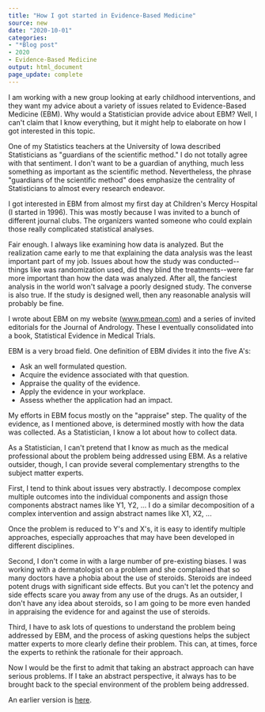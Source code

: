 ```yaml
---
title: "How I got started in Evidence-Based Medicine"
source: new
date: "2020-10-01"
categories:
- "*Blog post"
- 2020
- Evidence-Based Medicine
output: html_document
page_update: complete
---
```


I am working with a new group looking at early childhood interventions, and they want my advice about a variety of issues related to Evidence-Based Medicine (EBM). Why would a Statistician provide advice about EBM? Well, I can't claim that I know everything, but it might help to elaborate on how I got interested in this topic.

<!---more--->

One of my Statistics teachers at the University of Iowa described Statisticians as "guardians of the scientific method." I do not totally agree with that sentiment. I don't want to be a guardian of anything, much less something as important as the scientific method. Nevertheless, the phrase "guardians of the scientific method" does emphasize the centrality of Statisticians to almost every research endeavor.

I got interested in EBM from almost my first day at Children's Mercy Hospital (I started in 1996). This was mostly because I was invited to a bunch of different journal clubs. The organizers wanted someone who could explain those really complicated statistical analyses. 

Fair enough. I always like examining how data is analyzed. But the realization came early to me that explaining the data analysis was the least important part of my job. Issues about how the study was conducted--things like was randomization used, did they blind the treatments--were far more important than how the data was analyzed. After all, the fanciest analysis in the world won't salvage a poorly designed study. The converse is also true. If the study is designed well, then any reasonable analysis will probably be fine.

I wrote about EBM on my website (www.pmean.com) and a series of invited editorials for the Journal of Andrology. These I eventually consolidated into a book, Statistical Evidence in Medical Trials.

EBM is a very broad field. One definition of EBM divides it into the five A's:

+ Ask an well formulated question.
+ Acquire the evidence associated with that question.
+ Appraise the quality of the evidence.
+ Apply the evidence in your workplace.
+ Assess whether the application had an impact.

My efforts in EBM focus mostly on the "appraise" step. The quality of the evidence, as I mentioned above, is determined mostly with how the data was collected. As a Statistician, I know a lot about how to collect data.

As a Statistician, I can't pretend that I know as much as the medical professional about the problem being addressed using EBM. As a relative outsider, though, I can provide several complementary strengths to the subject matter experts.

First, I tend to think about issues very abstractly. I decompose complex multiple outcomes into the individual components and assign those components abstract names like Y1, Y2, ... I do a similar decomposition of a complex intervention and assign abstract names like X1, X2, ...

Once the problem is reduced to Y's and X's, it is easy to identify multiple approaches, especially approaches that may have been developed in different disciplines. 

Second, I don't come in with a large number of pre-existing biases. I was working with a dermatologist on a problem and she complained that so many doctors have a phobia about the use of steroids. Steroids are indeed potent drugs with significant side effects. But you can't let the potency and side effects scare you away from any use of the drugs. As an outsider, I don't have any idea about steroids, so I am going to be more even handed in appraising the evidence for and against the use of steroids.

Third, I have to ask lots of questions to understand the problem being addressed by EBM, and the process of asking questions helps the subject matter experts to more clearly define their problem. This can, at times, force the experts to rethink the rationale for their approach.

Now I would be the first to admit that taking an abstract approach can have serious problems. If I take an abstract perspective, it always has to be brought back to the special environment of the problem being addressed.

An earlier version is [here][sim2].
 
[sim2]: http://new.pmean.com/start-in-ebm/
